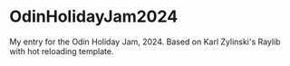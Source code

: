 # OdinHolidayJam2024
My entry for the Odin Holiday Jam, 2024. Based on Karl Zylinski's Raylib with hot reloading template. 
